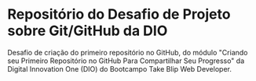 # Repositório do Desafio de Projeto sobre Git/GitHub da DIO
Desafio de criação do primeiro repositório no GitHub, do módulo "Criando seu Primeiro Repositório no GitHub Para Compartilhar Seu Progresso" da Digital Innovation One (DIO) do Bootcampo Take Blip Web Developer.

